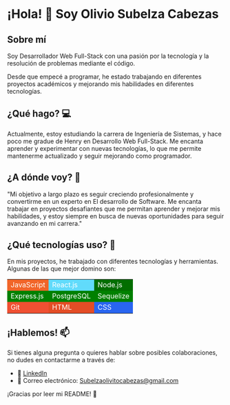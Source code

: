# ¡Hola! 👋 Soy Olivio Subelza Cabezas

## Sobre mí

Soy Desarrollador Web Full-Stack con una pasión por la tecnología y la resolución de problemas mediante el código.

Desde que empecé a programar, he estado trabajando en diferentes proyectos académicos y mejorando mis habilidades en diferentes tecnologías.

## ¿Qué hago? 💻

Actualmente, estoy estudiando la carrera de Ingeniería de Sistemas, y hace poco me gradue de Henry en Desarrollo Web Full-Stack. Me encanta aprender y experimentar con nuevas tecnologías, lo que me permite mantenerme actualizado y seguir mejorando como programador.

## ¿A dónde voy? 🚀

"Mi objetivo a largo plazo es seguir creciendo profesionalmente y convertirme en un experto en El desarrollo de Software. Me encanta trabajar en proyectos desafiantes que me permitan aprender y mejorar mis habilidades, y estoy siempre en busca de nuevas oportunidades para seguir avanzando en mi carrera."

## ¿Qué tecnologías uso? 🤖

En mis proyectos, he trabajado con diferentes tecnologías y herramientas. Algunas de las que mejor domino son:

<table>
  <tr>
    <td style="background-color: #f16529; color: white">JavaScript</td>
    <td style="background-color: #61dbfb; color: white">React.js</td>
    <td style="background-color: #026e00; color: white">Node.js</td>
  </tr>
  <tr>
    <td style="background-color: green; color: white">Express.js</td>
    <td style="background-color: green; color: white">PostgreSQL</td>
    <td style="background-color: green; color: white">Sequelize</td>
  </tr>
  <tr>
    <td style="background-color: #f05032; color: white">Git</td>
    <td style="background-color: #e44d26; color: white">HTML</td>
    <td style="background-color: #2965f1; color: white">CSS</td>
  </tr>
</table>


## ¡Hablemos! 📫

Si tienes alguna pregunta o quieres hablar sobre posibles colaboraciones, no dudes en contactarme a través de:

- 📌 <a href="https://www.linkedin.com/in/olivio-subelza-cabezas-b646a2249/">LinkedIn</a> 
- 📩 Correo electrónico: Subelzaolivitocabezas@gmail.com

¡Gracias por leer mi README! 🙂
